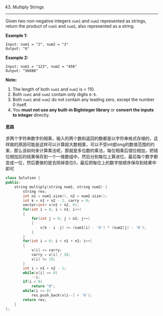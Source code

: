 43. Multiply Strings

------

Given two non-negative integers `num1` and `num2` represented as strings, return the product of `num1` and `num2`, also represented as a string.

**Example 1:**

```
Input: num1 = "2", num2 = "3"
Output: "6"
```

**Example 2:**

```
Input: num1 = "123", num2 = "456"
Output: "56088"
```

**Note:**

1. The length of both `num1` and `num2` is < 110.
2. Both `num1` and `num2` contain only digits `0-9`.
3. Both `num1` and `num2` do not contain any leading zero, except the number 0 itself.
4. You **must not use any built-in BigInteger library** or **convert the inputs to integer** directly.

#### 思路

求两个字符串数字的相乘，输入的两个数和返回的数都是以字符串格式存储的，这样做的原因可能是这样可以计算超大数相乘，可以不受int或long的数值范围的约束，那么该如何来计算乘法呢，那就是多位数的乘法，每位相乘后错位相加，把错位相加后的结果保存到一个一维数组中，然后分别每位上算进位，最后每个数字都变成一位，然后要做的是去除掉首位0，最后把每位上的数字按顺序保存到结果中即可

```c++
class Solution {
public:
    string multiply(string num1, string num2) {
        string res;
        int n1 = num1.size(), n2 = num2.size();
        int k = n1 + n2 - 2, carry = 0;
        vector<int> v(n1 + n2, 0);
        for(int i = 0; i < n1; i++)
        {
            for(int j = 0; j < n2; j++)
            {
                v[k - i -j] += (num1[i] - '0') * (num2[j] - '0');
            }
        }
        for(int i = 0; i < n1 + n2; i++)
        {
            v[i] += carry;
            carry = v[i] / 10;
            v[i] %= 10;
        }
        int i = n1 + n2 - 1;
        while(v[i] == 0)
            --i;
        if(i < 0)
            return "0";
        while(i >= 0)
            res.push_back(v[i--] + '0');
        return res;
    }
};
```



